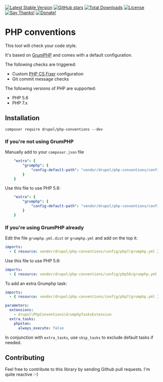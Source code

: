 [![Latest Stable Version](https://img.shields.io/packagist/v/drupol/php-conventions.svg?style=flat-square)](https://packagist.org/packages/drupol/php-conventions)
 [![GitHub stars](https://img.shields.io/github/stars/drupol/php-conventions.svg?style=flat-square)](https://packagist.org/packages/drupol/php-conventions)
 [![Total Downloads](https://img.shields.io/packagist/dt/drupol/php-conventions.svg?style=flat-square)](https://packagist.org/packages/drupol/php-conventions)
 [![License](https://img.shields.io/packagist/l/drupol/php-conventions.svg?style=flat-square)](https://packagist.org/packages/drupol/php-conventions)
 [![Say Thanks!](https://img.shields.io/badge/Say-thanks-brightgreen.svg?style=flat-square)](https://saythanks.io/to/drupol)
 [![Donate!](https://img.shields.io/badge/Donate-Paypal-brightgreen.svg?style=flat-square)](https://paypal.me/drupol)
 
# PHP conventions

This tool will check your code style.

It's based on [GrumPHP](https://github.com/phpro/grumphp) and comes with a default configuration.

The following checks are triggered:
* Custom [PHP CS Fixer](https://github.com/FriendsOfPHP/PHP-CS-Fixer) configuration
* Git commit message checks

The following versions of PHP are supported:

* PHP 5.6
* PHP 7.x

## Installation

```shell
composer require drupol/php-conventions --dev
```

### If you're not using GrumPHP

Manually add to your `composer.json` file

```yaml
    "extra": {
        "grumphp": {
            "config-default-path": "vendor/drupol/php-conventions/config/php7/grumphp.yml"
        }
    }
```

Use this file to use PHP 5.6:

```yaml
    "extra": {
        "grumphp": {
            "config-default-path": "vendor/drupol/php-conventions/config/php56/grumphp.yml"
        }
    }
```

### If you're using GrumPHP already

Edit the file `grumphp.yml.dist` or `grumphp.yml` and add on the top it:

```yaml
imports:
  - { resource: vendor/drupol/php-conventions/config/php7/grumphp.yml }
```

Use this file to use PHP 5.6:

```yaml
imports:
  - { resource: vendor/drupol/php-conventions/config/php56/grumphp.yml }
```
To add an extra Grumphp task:

```yaml
imports:
  - { resource: vendor/drupol/php-conventions/config/php7/grumphp.yml }

parameters:
  extensions:
    - drupol\PhpConventions\GrumphpTasksExtension
  extra_tasks:
    phpstan:
      always_execute: false
```

In conjunction with `extra_tasks`, use `skip_tasks` to exclude default tasks if needed.

## Contributing

Feel free to contribute to this library by sending Github pull requests. I'm quite reactive :-)
